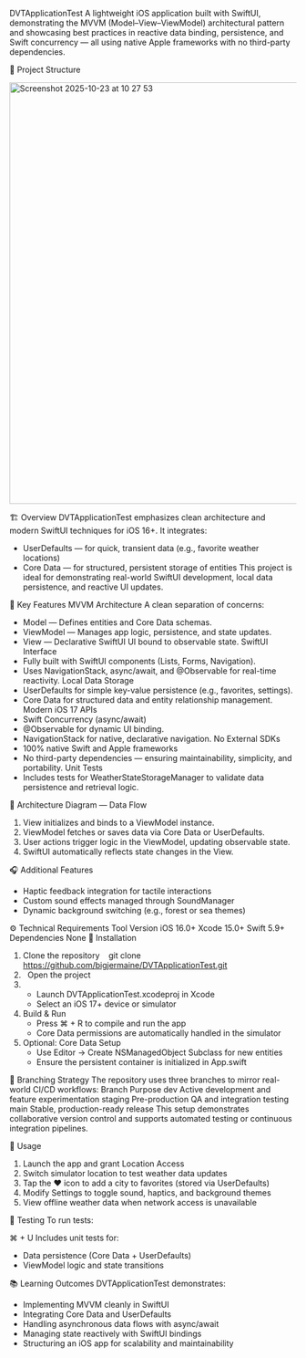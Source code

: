 DVTApplicationTest
A lightweight iOS application built with SwiftUI, demonstrating the MVVM (Model–View–ViewModel) architectural pattern and showcasing best practices in reactive data binding, persistence, and Swift concurrency — all using native Apple frameworks with no third-party dependencies.

🧩 Project Structure


<img width="684" height="739" alt="Screenshot 2025-10-23 at 10 27 53" src="https://github.com/user-attachments/assets/fc3ae961-7183-4b0d-ab8d-34f9eb95cf9d" />


🏗️ Overview
DVTApplicationTest emphasizes clean architecture and modern SwiftUI techniques for iOS 16+. It integrates:
* UserDefaults — for quick, transient data (e.g., favorite weather locations)
* Core Data — for structured, persistent storage of entities
This project is ideal for demonstrating real-world SwiftUI development, local data persistence, and reactive UI updates.

🚀 Key Features
MVVM Architecture
A clean separation of concerns:
* Model — Defines entities and Core Data schemas.
* ViewModel — Manages app logic, persistence, and state updates.
* View — Declarative SwiftUI UI bound to observable state.
SwiftUI Interface
* Fully built with SwiftUI components (Lists, Forms, Navigation).
* Uses NavigationStack, async/await, and @Observable for real-time reactivity.
Local Data Storage
* UserDefaults for simple key-value persistence (e.g., favorites, settings).
* Core Data for structured data and entity relationship management.
Modern iOS 17 APIs
* Swift Concurrency (async/await)
* @Observable for dynamic UI binding.
* NavigationStack for native, declarative navigation.
No External SDKs
* 100% native Swift and Apple frameworks
* No third-party dependencies — ensuring maintainability, simplicity, and portability.
Unit Tests
* Includes tests for WeatherStateStorageManager to validate data persistence and retrieval logic.

🔄 Architecture Diagram — Data Flow
1. View initializes and binds to a ViewModel instance.
2. ViewModel fetches or saves data via Core Data or UserDefaults.
3. User actions trigger logic in the ViewModel, updating observable state.
4. SwiftUI automatically reflects state changes in the View.

🎧 Additional Features
* Haptic feedback integration for tactile interactions
* Custom sound effects managed through SoundManager
* Dynamic background switching (e.g., forest or sea themes)

⚙️ Technical Requirements
Tool	Version
iOS	16.0+
Xcode	15.0+
Swift	5.9+
Dependencies	None
🧱 Installation
1. Clone the repository    git clone https://github.com/bigjermaine/DVTApplicationTest.git
2.   Open the project
3. 
    * Launch DVTApplicationTest.xcodeproj in Xcode
    * Select an iOS 17+ device or simulator
4. Build & Run
    * Press ⌘ + R to compile and run the app
    * Core Data permissions are automatically handled in the simulator
5. Optional: Core Data Setup
    * Use Editor → Create NSManagedObject Subclass for new entities
    * Ensure the persistent container is initialized in App.swift

🌿 Branching Strategy
The repository uses three branches to mirror real-world CI/CD workflows:
Branch	Purpose
dev	Active development and feature experimentation
staging	Pre-production QA and integration testing
main	Stable, production-ready release
This setup demonstrates collaborative version control and supports automated testing or continuous integration pipelines.

🧭 Usage
1. Launch the app and grant Location Access
2. Switch simulator location to test weather data updates
3. Tap the ❤️ icon to add a city to favorites (stored via UserDefaults)
4. Modify Settings to toggle sound, haptics, and background themes
5. View offline weather data when network access is unavailable

🧪 Testing
To run tests:

⌘ + U
Includes unit tests for:
* Data persistence (Core Data + UserDefaults)
* ViewModel logic and state transitions

📚 Learning Outcomes
DVTApplicationTest demonstrates:
* Implementing MVVM cleanly in SwiftUI
* Integrating Core Data and UserDefaults
* Handling asynchronous data flows with async/await
* Managing state reactively with SwiftUI bindings
* Structuring an iOS app for scalability and maintainability
